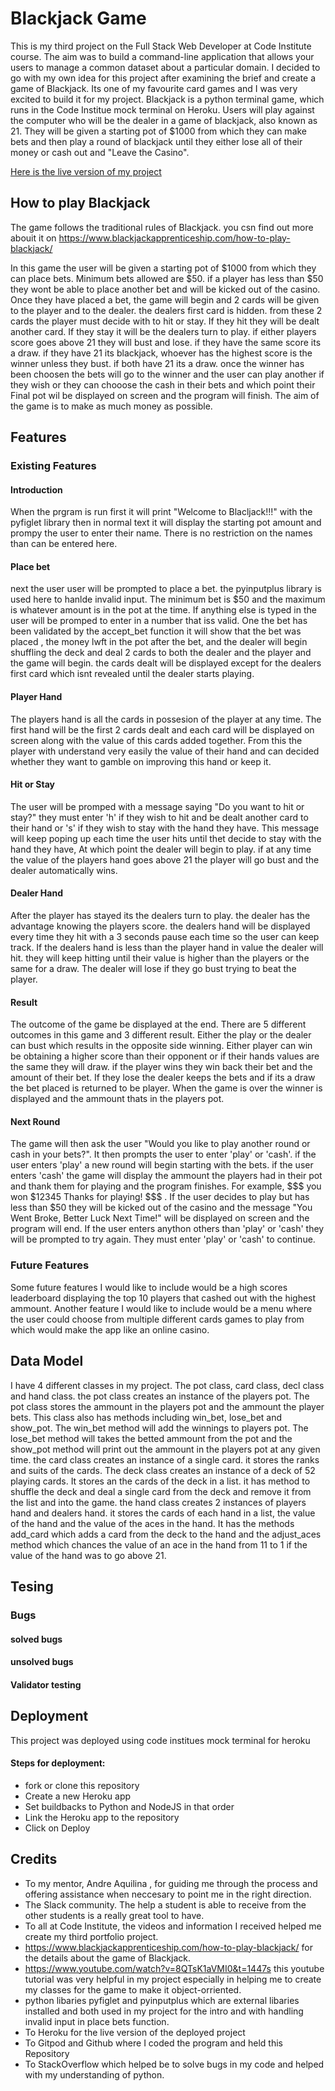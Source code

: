 # Blackjack Game

This is my third project on the Full Stack Web Developer at Code Institute course. The aim was to build a command-line application that allows your users to manage a common dataset about a particular domain. I decided to go with my own idea for this project after examining the brief and create a game of Blackjack.
Its one of my favourite card games and I was very excited to build it for my project. Blackjack is a python terminal game, which runs in the Code Institue mock terminal on Heroku.
Users will play against the computer who will be the dealer in a game of blackjack, also known as 21. They will be given a starting pot of $1000 from which they can make bets and then play a round of blackjack until they either lose all of their money or cash out and "Leave the Casino".

[Here is the live version of my project](https://blackjack-keelananderson.herokuapp.com/)

## How to play Blackjack

The game follows the traditional rules of Blackjack. you csn find out more abouit it on https://www.blackjackapprenticeship.com/how-to-play-blackjack/

In this game the user will be given a starting pot of $1000 from which they can place bets. Minimum bets allowed are $50. if a player has less than $50 they wont be able to place another bet and will be kicked out of the casino. Once they have placed a bet, the game will begin and 2 cards will be given to the player and to the dealer. the dealers first card is hidden. from these 2 cards the player must decide with to hit or stay. If they hit they will be dealt another card. If they stay it will be the dealers turn to play. if either players score goes above 21 they will bust and lose. if they have the same score its a draw. if they have 21 its blackjack, whoever has the highest score is the winner unless they bust. if both have 21 its a draw. once the winner has been choosen the bets will go to the winner and the user can play another if they wish or they can chooose the cash in their bets and which point their Final pot wil be displayed on screen and the program will finish. The aim of the game is to make as much money as possible.

## Features
### Existing Features
#### Introduction

When the prgram is run first it will print "Welcome to Blacljack!!!" with the pyfiglet library
then in normal text it will display the starting pot amount and prompy the user to enter their name. There is no restriction on the names than can be entered here. 

#### Place bet

next the user user will be prompted to place a bet. the pyinputplus library is used here to hanlde invalid input. The minimum bet is $50 and the maximum is whatever amount is in the pot at the time. If anything else is typed in the user will be promped to enter in a number that iss valid. One the bet has been validated by the accept_bet function it will show that the bet was placed , the money lwft in the pot after the bet, and the dealer will begin shuffling the deck and deal 2 cards to both the dealer and the player and the game will begin. the cards dealt will be displayed except for the dealers first card which isnt revealed until the dealer starts playing.

#### Player Hand

The players hand is all the cards in possesion of the player at any time. The first hand will be the first 2 cards dealt and each card will be displayed on screen along with the value of this cards added together. From this the player with understand very easily the value of their hand and can decided whether they want to gamble on improving this hand or keep it.

#### Hit or Stay

The user will be promped with a message saying "Do you want to hit or stay?" they must enter 'h' if they wish to hit and be dealt another card to their hand or 's' if they wish to stay with the hand they have. This message will keep poping up each time the user hits until thet decide to stay with the hand they have, At which point the dealer will begin to play. if at any time the value of the players hand goes above 21 the player will go bust and the dealer automatically wins.

#### Dealer Hand

After the player has stayed its the dealers turn to play. the dealer has the advantage knowing the players score. the dealers hand will be displayed every time they hit with a 3 seconds pause each time so the user can keep track. If the dealers hand is less than the player hand in value the dealer will hit. they will keep hitting until their value is higher than the players or the same for a draw. The dealer will lose if they go bust trying to beat the player.

#### Result

The outcome of the game be displayed at the end. There are 5 different outcomes in this game and 3 different result. Either the play or the dealer can bust which results in the opposite side winning. Either player can win be obtaining a higher score than their opponent or if their hands values are the same they will draw. if the player wins they win back their bet and the amount of their bet. If they lose the dealer keeps the bets and if its a draw the bet placed is returned to be player. When the game is over the winner is displayed and the ammount thats in the players pot.

#### Next Round

The game will then ask the user "Would you like to play another round or cash in your bets?". It then prompts the user to enter 'play' or 'cash'. if the user enters 'play' a new round will begin starting with the bets. if the user enters 'cash' the game will display the ammount the players had in their pot and thank them for playing and the program finishes. For example,  $$$ you won $12345 Thanks for playing! $$$ . If the user decides to play but has less than $50 they will be kicked out of the casino and the message "You Went Broke, Better Luck Next Time!" will be displayed on screen and the program will end. If the user enters anython others than 'play' or 'cash' they will be prompted to try again. They must enter 'play' or 'cash' to continue.

### Future Features

Some future features I would like to include would be a high scores leaderboard displaying the top 10 players that cashed out with the highest ammount. Another feature I would like to include would be a menu where the user could choose from multiple different cards games to play from which would make the app like an online casino. 

## Data Model

I have 4 different classes in my project. The pot class, card class, decl class and hand class. the pot class creates an instance of the players pot. The pot class stores the ammount in the players pot and the ammount the player bets. This class also has methods including win_bet, lose_bet and show_pot. The win_bet method will add the winnings to players pot. The lose_bet method will takes the betted ammount from the pot and the show_pot method will print out the ammount in the players pot at any given time.
the card class creates an instance of a single card. it stores the ranks and suits of the cards. The deck class creates an instance of a deck of 52 playing cards. It stores an the cards of the deck in a list. it has method to shuffle the deck and deal a single card from the deck and remove it from the list and into the game.
the hand class creates 2 instances of players hand and dealers hand. it stores the cards of each hand in a list, the value of the hand and the value of the aces in the hand. It has the methods add_card which adds a card from the deck to the hand and the adjust_aces method which chances the value of an ace in the hand from 11 to 1 if the value of the hand was to go above 21. 

## Tesing

### Bugs
#### solved bugs
#### unsolved bugs

#### Validator testing

## Deployment

This project was deployed using code institues mock terminal for heroku

#### Steps for deployment:

- fork or clone this repository
- Create a new Heroku app
- Set buildbacks to Python and NodeJS in that order
- Link the Heroku app to the repository
- Click on Deploy

## Credits

- To my mentor, Andre Aquilina , for guiding me through the process and offering assistance when neccesary to point me in the right direction.
- The Slack community. The help a student is able to receive from the other students is a really great tool to have.
- To all at Code Institute, the videos and information I received helped me create my third portfolio project.
- https://www.blackjackapprenticeship.com/how-to-play-blackjack/ for the details about the game of Blackjack.
- https://www.youtube.com/watch?v=8QTsK1aVMI0&t=1447s this youtube tutorial was very helpful in my project especially in helping me to create my classes for the game to make it object-orriented.
- python libaries pyfiglet and pyinputplus which are external libaries installed and both used in my project for the intro and with handling invalid input in place bets function.
- To Heroku for the live version of the deployed project
- To Gitpod and Github where I coded the program and held this Repository
- To StackOverflow which helped be to solve bugs in my code and helped with my understanding of python.
